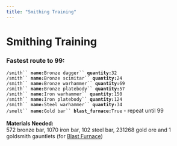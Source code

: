 ```yaml
---
title: "Smithing Training"
---
```


# Smithing Training

### Fastest route to 99:

`/smith`` `**`name:`**`Bronze dagger`` `**`quantity:`**`32`\
`/smith`` `**`name:`**`Bronze scimitar`` `**`quantity:`**`24`\
`/smith`` `**`name:`**`Bronze warhammer`` `**`quantity:`**`69`\
`/smith`` `**`name:`**`Bronze platebody`` `**`quantity:`**`57`\
`/smith`` `**`name:`**`Iron warhammer`` `**`quantity:`**`150`\
`/smith`` `**`name:`**`Iron platebody`` `**`quantity:`**`124`\
`/smith`` `**`name:`**`Steel warhammer`` `**`quantity:`**`34`\
`/smelt`` `**`name:`**`Gold bar`` `**`blast_furnace:`**`True` - repeat until 99\
\
**Materials Needed:**\
572 bronze bar, 1070 iron bar, 102 steel bar, 231268 gold ore and 1 goldsmith gauntlets (for [Blast Furnace](https://wiki.oldschool.gg/skills/smithing/blast-furnace))
